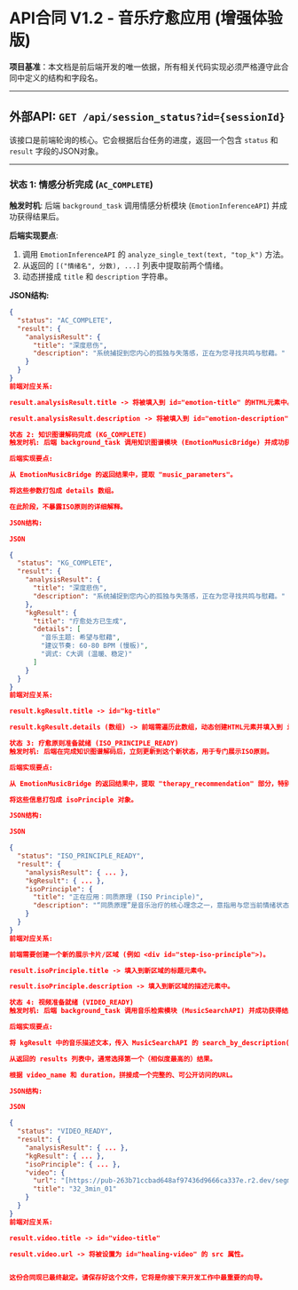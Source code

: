 # API合同 V1.2 - 音乐疗愈应用 (增强体验版)

**项目基准**：本文档是前后端开发的唯一依据，所有相关代码实现必须严格遵守此合同中定义的结构和字段名。

---

## 外部API: `GET /api/session_status?id={sessionId}`

该接口是前端轮询的核心。它会根据后台任务的进度，返回一个包含 `status` 和 `result` 字段的JSON对象。

---

### **状态 1: 情感分析完成 (`AC_COMPLETE`)**

**触发时机**: 后端 `background_task` 调用情感分析模块 (`EmotionInferenceAPI`) 并成功获得结果后。

**后端实现要点**:
1.  调用 `EmotionInferenceAPI` 的 `analyze_single_text(text, "top_k")` 方法。
2.  从返回的 `[("情绪名", 分数), ...]` 列表中提取前两个情绪。
3.  动态拼接成 `title` 和 `description` 字符串。

**JSON结构:**
```json
{
  "status": "AC_COMPLETE",
  "result": {
    "analysisResult": {
      "title": "深度悲伤",
      "description": "系统捕捉到您内心的孤独与失落感，正在为您寻找共鸣与慰藉。"
    }
  }
}
前端对应关系:

result.analysisResult.title -> 将被填入到 id="emotion-title" 的HTML元素中。

result.analysisResult.description -> 将被填入到 id="emotion-description" 的HTML元素中。

状态 2: 知识图谱解码完成 (KG_COMPLETE)
触发时机: 后端 background_task 调用知识图谱模块 (EmotionMusicBridge) 并成功获得结果后。

后端实现要点:

从 EmotionMusicBridge 的返回结果中，提取 "music_parameters"。

将这些参数打包成 details 数组。

在此阶段，不暴露ISO原则的详细解释。

JSON结构:

JSON

{
  "status": "KG_COMPLETE",
  "result": {
    "analysisResult": {
      "title": "深度悲伤",
      "description": "系统捕捉到您内心的孤独与失落感，正在为您寻找共鸣与慰藉。"
    },
    "kgResult": {
      "title": "疗愈处方已生成",
      "details": [
        "音乐主题: 希望与慰藉",
        "建议节奏: 60-80 BPM (慢板)",
        "调式: C大调 (温暖、稳定)"
      ]
    }
  }
}
前端对应关系:

result.kgResult.title -> id="kg-title"

result.kgResult.details (数组) -> 前端需遍历此数组，动态创建HTML元素并填入到 id="kg-details" 的容器中。

状态 3: 疗愈原则准备就绪 (ISO_PRINCIPLE_READY)
触发时机: 后端在完成知识图谱解码后，立刻更新到这个新状态，用于专门展示ISO原则。

后端实现要点:

从 EmotionMusicBridge 的返回结果中，提取 "therapy_recommendation" 部分，特别是关于ISO原则的解释。

将这些信息打包成 isoPrinciple 对象。

JSON结构:

JSON

{
  "status": "ISO_PRINCIPLE_READY",
  "result": {
    "analysisResult": { ... },
    "kgResult": { ... },
    "isoPrinciple": {
      "title": "正在应用：同质原理 (ISO Principle)",
      "description": "“同质原理”是音乐治疗的核心理念之一，意指用与您当前情绪状态相似的音乐来引导共鸣，从而达到宣泄、接受并最终转化的疗愈效果。"
    }
  }
}
前端对应关系:

前端需要创建一个新的展示卡片/区域 (例如 <div id="step-iso-principle">)。

result.isoPrinciple.title -> 填入到新区域的标题元素中。

result.isoPrinciple.description -> 填入到新区域的描述元素中。

状态 4: 视频准备就绪 (VIDEO_READY)
触发时机: 后端 background_task 调用音乐检索模块 (MusicSearchAPI) 并成功获得结果后。这是流程的终点。

后端实现要点:

将 kgResult 中的音乐描述文本，传入 MusicSearchAPI 的 search_by_description(...) 方法。

从返回的 results 列表中，通常选择第一个（相似度最高的）结果。

根据 video_name 和 duration，拼接成一个完整的、可公开访问的URL。

JSON结构:

JSON

{
  "status": "VIDEO_READY",
  "result": {
    "analysisResult": { ... },
    "kgResult": { ... },
    "isoPrinciple": { ... },
    "video": {
      "url": "[https://pub-263b71ccbad648af97436d9666ca337e.r2.dev/segments_3min/32_3min_01.mp4](https://pub-263b71ccbad648af97436d9666ca337e.r2.dev/segments_3min/32_3min_01.mp4)",
      "title": "32_3min_01"
    }
  }
}
前端对应关系:

result.video.title -> id="video-title"

result.video.url -> 将被设置为 id="healing-video" 的 src 属性。


这份合同现已最终敲定。请保存好这个文件，它将是你接下来开发工作中最重要的向导。